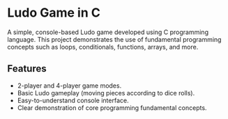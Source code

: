 # Ludo Game in C

A simple, console-based Ludo game developed using C programming language. This project demonstrates the use of fundamental programming concepts such as loops, conditionals, functions, arrays, and more.

## Features
- 2-player and 4-player game modes.
- Basic Ludo gameplay (moving pieces according to dice rolls).
- Easy-to-understand console interface.
- Clear demonstration of core programming fundamental concepts.
